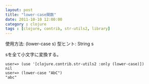 ```yaml
---
layout: post
title: "lower-case関数"
date: 2011-10-10 12:00:00
category : clojure
tags : [clojure, contrib, str-utils2, library]
---
```

使用方法: (lower-case s)
型ヒント: String s

sを全て小文字に変換する。

<!-- more -->

	user=> (use '[clojure.contrib.str-utils2 :only (lower-case)])
	nil
	user=> (lower-case "AbC")
	"abc"
